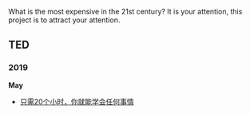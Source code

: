 What is the most expensive in the 21st century? It is your attention, this project is to attract your attention.

##  TED

### 2019

**May**

- [只需20个小时，你就能学会任何事情](https://www.bilibili.com/video/av50668972)



